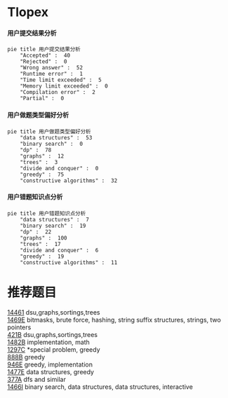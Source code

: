# Tlopex

<!-- tabs:start -->



#### **用户提交结果分析**

```mermaid
pie title 用户提交结果分析
    "Accepted" :  40
    "Rejected" :  0
    "Wrong answer" :  52
    "Runtime error" :  1
    "Time limit exceeded" :  5
    "Memory limit exceeded" :  0
    "Compilation error" :  2
    "Partial" :  0
```

#### **用户做题类型偏好分析**

```mermaid
pie title 用户做题类型偏好分析
    "data structures" :  53
    "binary search" :  0
    "dp" :  78
    "graphs" :  12
    "trees" :  3
    "divide and conquer" :  0
    "greedy" :  75
    "constructive algorithms" :  32
```
#### **用户错题知识点分析**

```mermaid
pie title 用户错题知识点分析
    "data structures" :  7
    "binary search" :  19
    "dp" :  22
    "graphs" :  100
    "trees" :  17
    "divide and conquer" :  6
    "greedy" :  19
    "constructive algorithms" :  11
```



<!-- tabs:end -->
# 推荐题目
[14461](https://codeforces.com/contest/1446/problem/1)		dsu,graphs,sortings,trees		  
[1469E](https://codeforces.com/contest/1469/problem/E)		bitmasks,
                        brute force,
                        hashing,
                        string suffix structures,
                        strings,
                        two pointers		  
[421B](https://codeforces.com/contest/421/problem/B)		dsu,graphs,sortings,trees		  
[1482B](https://codeforces.com/contest/1482/problem/B)		implementation,
                        math		  
[1297C](https://codeforces.com/contest/1297/problem/C)		*special problem,
                        greedy		  
[888B](https://codeforces.com/contest/888/problem/B)		greedy		  
[946E](https://codeforces.com/contest/946/problem/E)		greedy,
                        implementation		  
[1477E](https://codeforces.com/contest/1477/problem/E)		data structures,
                        greedy		  
[377A](https://codeforces.com/contest/377/problem/A)		dfs and similar		  
[1466I](https://codeforces.com/contest/1466/problem/I)		binary search,
                        data structures,
                        data structures,
                        interactive		  

